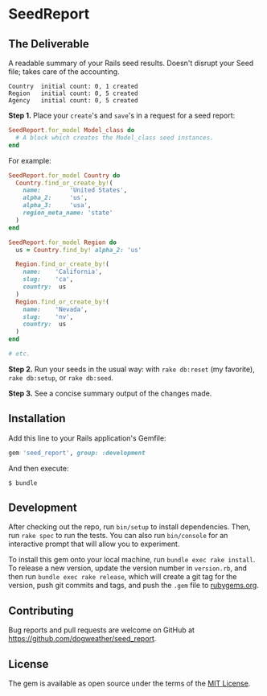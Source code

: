 # SeedReport

## The Deliverable
A readable summary of your Rails seed results. Doesn't disrupt your Seed file; takes care of the accounting.

```
Country  initial count: 0, 1 created
Region   initial count: 0, 5 created
Agency   initial count: 0, 5 created
```


**Step 1.** Place your `create`'s and `save`'s in a request for a seed report:

```ruby
SeedReport.for_model Model_class do
  # A block which creates the Model_class seed instances.
end
```

For example:

```ruby
SeedReport.for_model Country do
  Country.find_or_create_by!(
    name:        'United States',
    alpha_2:     'us',
    alpha_3:     'usa',
    region_meta_name: 'state'
  )
end

SeedReport.for_model Region do
  us = Country.find_by! alpha_2: 'us'

  Region.find_or_create_by!(
    name:    'California',
    slug:    'ca',
    country:  us
  )
  Region.find_or_create_by!(
    name:    'Nevada',
    slug:    'nv',
    country:  us
  )
end

# etc.
```

**Step 2.** Run your seeds in the usual way: with `rake db:reset` (my favorite), `rake db:setup`,
or `rake db:seed`.

**Step 3.** See a concise summary output of the changes made.


## Installation

Add this line to your Rails application's Gemfile:

```ruby
gem 'seed_report', group: :development
```

And then execute:

    $ bundle

## Development

After checking out the repo, run `bin/setup` to install dependencies. Then, run `rake spec` to run the tests. You can also run `bin/console` for an interactive prompt that will allow you to experiment.

To install this gem onto your local machine, run `bundle exec rake install`. To release a new version, update the version number in `version.rb`, and then run `bundle exec rake release`, which will create a git tag for the version, push git commits and tags, and push the `.gem` file to [rubygems.org](https://rubygems.org).

## Contributing

Bug reports and pull requests are welcome on GitHub at https://github.com/dogweather/seed_report.


## License

The gem is available as open source under the terms of the [MIT License](http://opensource.org/licenses/MIT).
